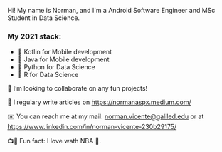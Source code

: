 Hi! My name is Norman, and I'm a Android Software Engineer and MSc Student in Data Science. 

### My 2021 stack:
- 📱 Kotlin for Mobile development
- 📱 Java for Mobile development
- 🧪 Python for Data Science
- 🧪 R for Data Science

👯 I’m looking to collaborate on any fun projects!

📝 I regulary write articles on https://normanaspx.medium.com/

✉️ You can reach me at my mail: norman.vicente@galiled.edu or at https://www.linkedin.com/in/norman-vicente-230b29175/

📺🎥 Fun fact: I love wath NBA 🏀. 
